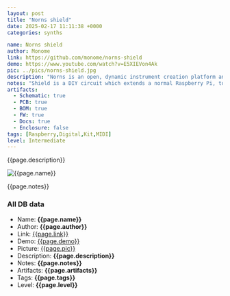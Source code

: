 ```yaml
---
layout: post
title: "Norns shield"
date: 2025-02-17 11:11:38 +0000
categories: synths

name: Norns shield
author: Monome
link: https://github.com/monome/norns-shield
demo: https://www.youtube.com/watch?v=E5XIEVon4Ak
pic: ../pics/norns-shield.jpg
description: "Norns is an open, dynamic instrument creation platform and musical computer. "
notes: "Shield is a DIY circuit which extends a normal Raspberry Pi, turning it into a norns. "
artifacts:
  - Schematic: true
  - PCB: true
  - BOM: true
  - FW: true
  - Docs: true
  - Enclosure: false
tags: [Raspberry,Digital,Kit,MIDI]
level: Intermediate
---
```


{{page.description}}

![{{page.name}}]({{page.pic}})

{{page.notes}}

### All DB data
- Name: **{{page.name}}**
- Author: **{{page.author}}**
- Link: [{{page.link}}]({{page.link}})
- Demo: [{{page.demo}}]({{page.demo}})
- Picture: [{{page.pic}}]({{page.pic}})
- Description: **{{page.description}}**
- Notes: **{{page.notes}}**
- Artifacts: **{{page.artifacts}}**
- Tags: **{{page.tags}}**
- Level: **{{page.level}}**
